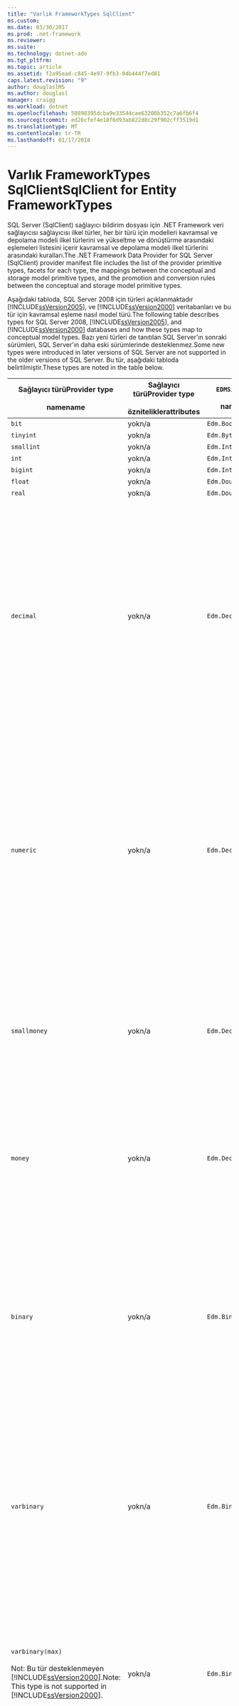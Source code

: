 ```yaml
---
title: "Varlık FrameworkTypes SqlClient"
ms.custom: 
ms.date: 03/30/2017
ms.prod: .net-framework
ms.reviewer: 
ms.suite: 
ms.technology: dotnet-ado
ms.tgt_pltfrm: 
ms.topic: article
ms.assetid: f2a95ead-c845-4e97-9fb3-04b444f7ed81
caps.latest.revision: "9"
author: douglaslMS
ms.author: douglasl
manager: craigg
ms.workload: dotnet
ms.openlocfilehash: 50898395dcba9e33544cae63208b352c7a6fb6f4
ms.sourcegitcommit: ed26cfef4e18f6d93ab822d8c29f902cff3519d1
ms.translationtype: MT
ms.contentlocale: tr-TR
ms.lasthandoff: 01/17/2018
---
```

# <a name="sqlclient-for-entity-frameworktypes"></a><span data-ttu-id="db752-102">Varlık FrameworkTypes SqlClient</span><span class="sxs-lookup"><span data-stu-id="db752-102">SqlClient for Entity FrameworkTypes</span></span>
<span data-ttu-id="db752-103">SQL Server (SqlClient) sağlayıcı bildirim dosyası için .NET Framework veri sağlayıcısı sağlayıcısı ilkel türler, her bir türü için modelleri kavramsal ve depolama modeli ilkel türlerini ve yükseltme ve dönüştürme arasındaki eşlemeleri listesini içerir kavramsal ve depolama modeli ilkel türlerini arasındaki kuralları.</span><span class="sxs-lookup"><span data-stu-id="db752-103">The .NET Framework Data Provider for SQL Server (SqlClient) provider manifest file includes the list of the provider primitive types, facets for each type, the mappings between the conceptual and storage model primitive types, and the promotion and conversion rules between the conceptual and storage model primitive types.</span></span>  
  
 <span data-ttu-id="db752-104">Aşağıdaki tabloda, SQL Server 2008 için türleri açıklanmaktadır [!INCLUDE[ssVersion2005](../../../../../includes/ssversion2005-md.md)], ve [!INCLUDE[ssVersion2000](../../../../../includes/ssversion2000-md.md)] veritabanları ve bu tür için kavramsal eşleme nasıl model türü.</span><span class="sxs-lookup"><span data-stu-id="db752-104">The following table describes types for SQL Server 2008, [!INCLUDE[ssVersion2005](../../../../../includes/ssversion2005-md.md)], and [!INCLUDE[ssVersion2000](../../../../../includes/ssversion2000-md.md)] databases and how these types map to conceptual model types.</span></span> <span data-ttu-id="db752-105">Bazı yeni türleri de tanıtılan SQL Server'ın sonraki sürümleri, SQL Server'ın daha eski sürümlerinde desteklenmez.</span><span class="sxs-lookup"><span data-stu-id="db752-105">Some new types were introduced in later versions of SQL Server are not supported in the older versions of SQL Server.</span></span> <span data-ttu-id="db752-106">Bu tür, aşağıdaki tabloda belirtilmiştir.</span><span class="sxs-lookup"><span data-stu-id="db752-106">These types are noted in the table below.</span></span>  
  
|<span data-ttu-id="db752-107">Sağlayıcı türü</span><span class="sxs-lookup"><span data-stu-id="db752-107">Provider type</span></span><br /><br /> <span data-ttu-id="db752-108">name</span><span class="sxs-lookup"><span data-stu-id="db752-108">name</span></span>|<span data-ttu-id="db752-109">Sağlayıcı türü</span><span class="sxs-lookup"><span data-stu-id="db752-109">Provider type</span></span><br /><br /> <span data-ttu-id="db752-110">öznitelikler</span><span class="sxs-lookup"><span data-stu-id="db752-110">attributes</span></span>|`EDMSimpleType`<br /><br /> <span data-ttu-id="db752-111">name</span><span class="sxs-lookup"><span data-stu-id="db752-111">name</span></span>|<span data-ttu-id="db752-112">Özellikleri</span><span class="sxs-lookup"><span data-stu-id="db752-112">Facets</span></span>|  
|----------------------------|----------------------------------|------------------------------|------------|  
|`bit`|<span data-ttu-id="db752-113">yok</span><span class="sxs-lookup"><span data-stu-id="db752-113">n/a</span></span>|`Edm.Boolean`|<span data-ttu-id="db752-114">yok</span><span class="sxs-lookup"><span data-stu-id="db752-114">n/a</span></span>|  
|`tinyint`|<span data-ttu-id="db752-115">yok</span><span class="sxs-lookup"><span data-stu-id="db752-115">n/a</span></span>|`Edm.Byte`|<span data-ttu-id="db752-116">yok</span><span class="sxs-lookup"><span data-stu-id="db752-116">n/a</span></span>|  
|`smallint`|<span data-ttu-id="db752-117">yok</span><span class="sxs-lookup"><span data-stu-id="db752-117">n/a</span></span>|`Edm.Int16`|<span data-ttu-id="db752-118">yok</span><span class="sxs-lookup"><span data-stu-id="db752-118">n/a</span></span>|  
|`int`|<span data-ttu-id="db752-119">yok</span><span class="sxs-lookup"><span data-stu-id="db752-119">n/a</span></span>|`Edm.Int32`|<span data-ttu-id="db752-120">yok</span><span class="sxs-lookup"><span data-stu-id="db752-120">n/a</span></span>|  
|`bigint`|<span data-ttu-id="db752-121">yok</span><span class="sxs-lookup"><span data-stu-id="db752-121">n/a</span></span>|`Edm.Int64`|<span data-ttu-id="db752-122">yok</span><span class="sxs-lookup"><span data-stu-id="db752-122">n/a</span></span>|  
|`float`|<span data-ttu-id="db752-123">yok</span><span class="sxs-lookup"><span data-stu-id="db752-123">n/a</span></span>|`Edm.Double`|<span data-ttu-id="db752-124">yok</span><span class="sxs-lookup"><span data-stu-id="db752-124">n/a</span></span>|  
|`real`|<span data-ttu-id="db752-125">yok</span><span class="sxs-lookup"><span data-stu-id="db752-125">n/a</span></span>|`Edm.Double`|<span data-ttu-id="db752-126">yok</span><span class="sxs-lookup"><span data-stu-id="db752-126">n/a</span></span>|  
|`decimal`|<span data-ttu-id="db752-127">yok</span><span class="sxs-lookup"><span data-stu-id="db752-127">n/a</span></span>|`Edm.Decimal`|<span data-ttu-id="db752-128">Duyarlık:</span><span class="sxs-lookup"><span data-stu-id="db752-128">Precision:</span></span><br /><br /> <span data-ttu-id="db752-129">- Minimum: 1</span><span class="sxs-lookup"><span data-stu-id="db752-129">- Minimum: 1</span></span><br /><br /> <span data-ttu-id="db752-130">-En fazla: 38</span><span class="sxs-lookup"><span data-stu-id="db752-130">- Maximum: 38</span></span><br /><br /> <span data-ttu-id="db752-131">-Varsayılan: 18</span><span class="sxs-lookup"><span data-stu-id="db752-131">- Default: 18</span></span><br /><br /> <span data-ttu-id="db752-132">-Sabit: yanlış</span><span class="sxs-lookup"><span data-stu-id="db752-132">- Constant: False</span></span><br /><br /> <span data-ttu-id="db752-133">Ölçek:</span><span class="sxs-lookup"><span data-stu-id="db752-133">Scale:</span></span><br /><br /> <span data-ttu-id="db752-134">- Minimum: 0</span><span class="sxs-lookup"><span data-stu-id="db752-134">- Minimum: 0</span></span><br /><br /> <span data-ttu-id="db752-135">-En fazla: 38</span><span class="sxs-lookup"><span data-stu-id="db752-135">- Maximum: 38</span></span><br /><br /> <span data-ttu-id="db752-136">-Varsayılan: 0</span><span class="sxs-lookup"><span data-stu-id="db752-136">- Default: 0</span></span><br /><br /> <span data-ttu-id="db752-137">-Sabit: yanlış</span><span class="sxs-lookup"><span data-stu-id="db752-137">- Constant: False</span></span>|  
|`numeric`|<span data-ttu-id="db752-138">yok</span><span class="sxs-lookup"><span data-stu-id="db752-138">n/a</span></span>|`Edm.Decimal`|<span data-ttu-id="db752-139">Duyarlık:</span><span class="sxs-lookup"><span data-stu-id="db752-139">Precision:</span></span><br /><br /> <span data-ttu-id="db752-140">- Minimum: 1</span><span class="sxs-lookup"><span data-stu-id="db752-140">- Minimum: 1</span></span><br /><br /> <span data-ttu-id="db752-141">-En fazla: 38</span><span class="sxs-lookup"><span data-stu-id="db752-141">- Maximum: 38</span></span><br /><br /> <span data-ttu-id="db752-142">-Varsayılan: 18</span><span class="sxs-lookup"><span data-stu-id="db752-142">- Default: 18</span></span><br /><br /> <span data-ttu-id="db752-143">-Sabit: yanlış</span><span class="sxs-lookup"><span data-stu-id="db752-143">- Constant: False</span></span><br /><br /> <span data-ttu-id="db752-144">Ölçek:</span><span class="sxs-lookup"><span data-stu-id="db752-144">Scale:</span></span><br /><br /> <span data-ttu-id="db752-145">- Minimum: 0</span><span class="sxs-lookup"><span data-stu-id="db752-145">- Minimum: 0</span></span><br /><br /> <span data-ttu-id="db752-146">-En fazla: 38</span><span class="sxs-lookup"><span data-stu-id="db752-146">- Maximum: 38</span></span><br /><br /> <span data-ttu-id="db752-147">-Varsayılan: 0</span><span class="sxs-lookup"><span data-stu-id="db752-147">- Default: 0</span></span><br /><br /> <span data-ttu-id="db752-148">-Sabit: yanlış</span><span class="sxs-lookup"><span data-stu-id="db752-148">- Constant: False</span></span>|  
|`smallmoney`|<span data-ttu-id="db752-149">yok</span><span class="sxs-lookup"><span data-stu-id="db752-149">n/a</span></span>|`Edm.Decimal`|<span data-ttu-id="db752-150">Duyarlık:</span><span class="sxs-lookup"><span data-stu-id="db752-150">Precision:</span></span><br /><br /> <span data-ttu-id="db752-151">-Varsayılan: 10</span><span class="sxs-lookup"><span data-stu-id="db752-151">- Default: 10</span></span><br /><br /> <span data-ttu-id="db752-152">-Sabit: True</span><span class="sxs-lookup"><span data-stu-id="db752-152">- Constant: True</span></span><br /><br /> <span data-ttu-id="db752-153">Ölçek:</span><span class="sxs-lookup"><span data-stu-id="db752-153">Scale:</span></span><br /><br /> <span data-ttu-id="db752-154">-Varsayılan: 4</span><span class="sxs-lookup"><span data-stu-id="db752-154">- Default: 4</span></span><br /><br /> <span data-ttu-id="db752-155">-Sabit: True</span><span class="sxs-lookup"><span data-stu-id="db752-155">- Constant: True</span></span>|  
|`money`|<span data-ttu-id="db752-156">yok</span><span class="sxs-lookup"><span data-stu-id="db752-156">n/a</span></span>|`Edm.Decimal`|<span data-ttu-id="db752-157">Duyarlık:</span><span class="sxs-lookup"><span data-stu-id="db752-157">Precision:</span></span><br /><br /> <span data-ttu-id="db752-158">-Varsayılan: 19</span><span class="sxs-lookup"><span data-stu-id="db752-158">- Default: 19</span></span><br /><br /> <span data-ttu-id="db752-159">-Sabit: True</span><span class="sxs-lookup"><span data-stu-id="db752-159">- Constant: True</span></span><br /><br /> <span data-ttu-id="db752-160">Ölçek:</span><span class="sxs-lookup"><span data-stu-id="db752-160">Scale:</span></span><br /><br /> <span data-ttu-id="db752-161">-Varsayılan: 4</span><span class="sxs-lookup"><span data-stu-id="db752-161">- Default: 4</span></span><br /><br /> <span data-ttu-id="db752-162">-Sabit: True</span><span class="sxs-lookup"><span data-stu-id="db752-162">- Constant: True</span></span>|  
|`binary`|<span data-ttu-id="db752-163">yok</span><span class="sxs-lookup"><span data-stu-id="db752-163">n/a</span></span>|`Edm.Binary`|<span data-ttu-id="db752-164">MaxLength:</span><span class="sxs-lookup"><span data-stu-id="db752-164">MaxLength:</span></span><br /><br /> <span data-ttu-id="db752-165">- Minimum: 1</span><span class="sxs-lookup"><span data-stu-id="db752-165">- Minimum: 1</span></span><br /><br /> <span data-ttu-id="db752-166">-En fazla: 8000</span><span class="sxs-lookup"><span data-stu-id="db752-166">- Maximum: 8000</span></span><br /><br /> <span data-ttu-id="db752-167">-Varsayılan: 8000</span><span class="sxs-lookup"><span data-stu-id="db752-167">- Default: 8000</span></span><br /><br /> <span data-ttu-id="db752-168">-Sabit: yanlış</span><span class="sxs-lookup"><span data-stu-id="db752-168">- Constant: False</span></span><br /><br /> <span data-ttu-id="db752-169">FixedLength:</span><span class="sxs-lookup"><span data-stu-id="db752-169">FixedLength:</span></span><br /><br /> <span data-ttu-id="db752-170">-Varsayılan: True</span><span class="sxs-lookup"><span data-stu-id="db752-170">- Default: True</span></span><br /><br /> <span data-ttu-id="db752-171">-Sabit: True</span><span class="sxs-lookup"><span data-stu-id="db752-171">- Constant: True</span></span>|  
|`varbinary`|<span data-ttu-id="db752-172">yok</span><span class="sxs-lookup"><span data-stu-id="db752-172">n/a</span></span>|`Edm.Binary`|<span data-ttu-id="db752-173">MaxLength:</span><span class="sxs-lookup"><span data-stu-id="db752-173">MaxLength:</span></span><br /><br /> <span data-ttu-id="db752-174">- Minimum: 1</span><span class="sxs-lookup"><span data-stu-id="db752-174">- Minimum: 1</span></span><br /><br /> <span data-ttu-id="db752-175">-En fazla: 8000</span><span class="sxs-lookup"><span data-stu-id="db752-175">- Maximum: 8000</span></span><br /><br /> <span data-ttu-id="db752-176">-Varsayılan: 8000</span><span class="sxs-lookup"><span data-stu-id="db752-176">- Default: 8000</span></span><br /><br /> <span data-ttu-id="db752-177">-Sabit: yanlış</span><span class="sxs-lookup"><span data-stu-id="db752-177">- Constant: False</span></span><br /><br /> <span data-ttu-id="db752-178">FixedLength:</span><span class="sxs-lookup"><span data-stu-id="db752-178">FixedLength:</span></span><br /><br /> <span data-ttu-id="db752-179">-Varsayılan: False</span><span class="sxs-lookup"><span data-stu-id="db752-179">- Default: False</span></span><br /><br /> <span data-ttu-id="db752-180">-Sabit: True</span><span class="sxs-lookup"><span data-stu-id="db752-180">- Constant: True</span></span>|  
|`varbinary(max)`<br /><br /> <span data-ttu-id="db752-181">Not: Bu tür desteklenmeyen [!INCLUDE[ssVersion2000](../../../../../includes/ssversion2000-md.md)].</span><span class="sxs-lookup"><span data-stu-id="db752-181">Note: This type is not supported in [!INCLUDE[ssVersion2000](../../../../../includes/ssversion2000-md.md)].</span></span>|<span data-ttu-id="db752-182">yok</span><span class="sxs-lookup"><span data-stu-id="db752-182">n/a</span></span>|`Edm.Binary`|<span data-ttu-id="db752-183">MaxLength:</span><span class="sxs-lookup"><span data-stu-id="db752-183">MaxLength:</span></span><br /><br /> <span data-ttu-id="db752-184">-Varsayılan: 214748364780</span><span class="sxs-lookup"><span data-stu-id="db752-184">- Default: 214748364780</span></span><br /><br /> <span data-ttu-id="db752-185">-Sabit: True</span><span class="sxs-lookup"><span data-stu-id="db752-185">- Constant: True</span></span><br /><br /> <span data-ttu-id="db752-186">FixedLength:</span><span class="sxs-lookup"><span data-stu-id="db752-186">FixedLength:</span></span><br /><br /> <span data-ttu-id="db752-187">-Varsayılan: False</span><span class="sxs-lookup"><span data-stu-id="db752-187">- Default: False</span></span><br /><br /> <span data-ttu-id="db752-188">-Sabit: True</span><span class="sxs-lookup"><span data-stu-id="db752-188">- Constant: True</span></span>|  
|`image`|<span data-ttu-id="db752-189">yok</span><span class="sxs-lookup"><span data-stu-id="db752-189">n/a</span></span>|`Edm.Binary`|<span data-ttu-id="db752-190">MaxLength:</span><span class="sxs-lookup"><span data-stu-id="db752-190">MaxLength:</span></span><br /><br /> <span data-ttu-id="db752-191">-Varsayılan: 2147483647</span><span class="sxs-lookup"><span data-stu-id="db752-191">- Default: 2147483647</span></span><br /><br /> <span data-ttu-id="db752-192">-Sabit: True</span><span class="sxs-lookup"><span data-stu-id="db752-192">- Constant: True</span></span><br /><br /> <span data-ttu-id="db752-193">FixedLength:</span><span class="sxs-lookup"><span data-stu-id="db752-193">FixedLength:</span></span><br /><br /> <span data-ttu-id="db752-194">-Varsayılan: False</span><span class="sxs-lookup"><span data-stu-id="db752-194">- Default: False</span></span><br /><br /> <span data-ttu-id="db752-195">-Sabit: True</span><span class="sxs-lookup"><span data-stu-id="db752-195">- Constant: True</span></span>|  
|`timestamp`|<span data-ttu-id="db752-196">yok</span><span class="sxs-lookup"><span data-stu-id="db752-196">n/a</span></span>|`Edm.Binary`|<span data-ttu-id="db752-197">MaxLength:</span><span class="sxs-lookup"><span data-stu-id="db752-197">MaxLength:</span></span><br /><br /> <span data-ttu-id="db752-198">-Varsayılan: 8</span><span class="sxs-lookup"><span data-stu-id="db752-198">- Default: 8</span></span><br /><br /> <span data-ttu-id="db752-199">-Sabit: True</span><span class="sxs-lookup"><span data-stu-id="db752-199">- Constant: True</span></span><br /><br /> <span data-ttu-id="db752-200">FixedLength:</span><span class="sxs-lookup"><span data-stu-id="db752-200">FixedLength:</span></span><br /><br /> <span data-ttu-id="db752-201">-Varsayılan: True</span><span class="sxs-lookup"><span data-stu-id="db752-201">- Default: True</span></span><br /><br /> <span data-ttu-id="db752-202">-Sabit: True</span><span class="sxs-lookup"><span data-stu-id="db752-202">- Constant: True</span></span>|  
|`rowversion`|<span data-ttu-id="db752-203">yok</span><span class="sxs-lookup"><span data-stu-id="db752-203">n/a</span></span>|`Edm.Binary`|<span data-ttu-id="db752-204">MaxLength:</span><span class="sxs-lookup"><span data-stu-id="db752-204">MaxLength:</span></span><br /><br /> <span data-ttu-id="db752-205">-Varsayılan: 8</span><span class="sxs-lookup"><span data-stu-id="db752-205">- Default: 8</span></span><br /><br /> <span data-ttu-id="db752-206">-Sabit: True</span><span class="sxs-lookup"><span data-stu-id="db752-206">- Constant: True</span></span><br /><br /> <span data-ttu-id="db752-207">FixedLength:</span><span class="sxs-lookup"><span data-stu-id="db752-207">FixedLength:</span></span><br /><br /> <span data-ttu-id="db752-208">-Varsayılan: True</span><span class="sxs-lookup"><span data-stu-id="db752-208">- Default: True</span></span><br /><br /> <span data-ttu-id="db752-209">-Sabit: True</span><span class="sxs-lookup"><span data-stu-id="db752-209">- Constant: True</span></span>|  
|`smalldatetime`|<span data-ttu-id="db752-210">yok</span><span class="sxs-lookup"><span data-stu-id="db752-210">n/a</span></span>|`Edm.DateTime`|<span data-ttu-id="db752-211">Duyarlık:</span><span class="sxs-lookup"><span data-stu-id="db752-211">Precision:</span></span><br /><br /> <span data-ttu-id="db752-212">-Varsayılan: 0</span><span class="sxs-lookup"><span data-stu-id="db752-212">- Default: 0</span></span><br /><br /> <span data-ttu-id="db752-213">-Sabit: True</span><span class="sxs-lookup"><span data-stu-id="db752-213">- Constant: True</span></span>|  
|`datetime`|<span data-ttu-id="db752-214">yok</span><span class="sxs-lookup"><span data-stu-id="db752-214">n/a</span></span>|`Edm.DateTime`|<span data-ttu-id="db752-215">Duyarlık:</span><span class="sxs-lookup"><span data-stu-id="db752-215">Precision:</span></span><br /><br /> <span data-ttu-id="db752-216">-Varsayılan: 3</span><span class="sxs-lookup"><span data-stu-id="db752-216">- Default: 3</span></span><br /><br /> <span data-ttu-id="db752-217">-Sabit: True</span><span class="sxs-lookup"><span data-stu-id="db752-217">- Constant: True</span></span>|  
|`date`<br /><br /> <span data-ttu-id="db752-218">Not: SQL Server 2005 ve SQL Server 2000'de bu türü desteklenmiyor.</span><span class="sxs-lookup"><span data-stu-id="db752-218">Note: This type is not supported in SQL Server 2005 and SQL Server 2000.</span></span>|<span data-ttu-id="db752-219">yok</span><span class="sxs-lookup"><span data-stu-id="db752-219">n/a</span></span>|`Edm.DateTime`|<span data-ttu-id="db752-220">Duyarlık:</span><span class="sxs-lookup"><span data-stu-id="db752-220">Precision:</span></span><br /><br /> <span data-ttu-id="db752-221">-Varsayılan: 0</span><span class="sxs-lookup"><span data-stu-id="db752-221">- Default: 0</span></span><br /><br /> <span data-ttu-id="db752-222">-Sabit: yanlış</span><span class="sxs-lookup"><span data-stu-id="db752-222">- Constant: False</span></span>|  
|`time`<br /><br /> <span data-ttu-id="db752-223">Not: SQL Server 2005 ve SQL Server 2000'de bu türü desteklenmiyor.</span><span class="sxs-lookup"><span data-stu-id="db752-223">Note: This type is not supported in SQL Server 2005 and SQL Server 2000.</span></span>|<span data-ttu-id="db752-224">yok</span><span class="sxs-lookup"><span data-stu-id="db752-224">n/a</span></span>|`Edm.Time`|<span data-ttu-id="db752-225">Duyarlık:</span><span class="sxs-lookup"><span data-stu-id="db752-225">Precision:</span></span><br /><br /> <span data-ttu-id="db752-226">-Varsayılan: 7</span><span class="sxs-lookup"><span data-stu-id="db752-226">- Default: 7</span></span><br /><br /> <span data-ttu-id="db752-227">-Sabit: yanlış</span><span class="sxs-lookup"><span data-stu-id="db752-227">- Constant: False</span></span>|  
|`datetime2`<br /><br /> <span data-ttu-id="db752-228">Not: SQL Server 2005 ve SQL Server 2000'de bu türü desteklenmiyor.</span><span class="sxs-lookup"><span data-stu-id="db752-228">Note: This type is not supported in SQL Server 2005 and SQL Server 2000.</span></span>|<span data-ttu-id="db752-229">yok</span><span class="sxs-lookup"><span data-stu-id="db752-229">n/a</span></span>|`Edm.DateTime`|<span data-ttu-id="db752-230">Duyarlık:</span><span class="sxs-lookup"><span data-stu-id="db752-230">Precision:</span></span><br /><br /> <span data-ttu-id="db752-231">-Varsayılan: 7</span><span class="sxs-lookup"><span data-stu-id="db752-231">- Default: 7</span></span><br /><br /> <span data-ttu-id="db752-232">-Sabit: yanlış</span><span class="sxs-lookup"><span data-stu-id="db752-232">- Constant: False</span></span>|  
|`datetimeoffset`<br /><br /> <span data-ttu-id="db752-233">Not: SQL Server 2005 ve SQL Server 2000'de bu türü desteklenmiyor.</span><span class="sxs-lookup"><span data-stu-id="db752-233">Note: This type is not supported in SQL Server 2005 and SQL Server 2000.</span></span>|<span data-ttu-id="db752-234">yok</span><span class="sxs-lookup"><span data-stu-id="db752-234">n/a</span></span>|`Edm.DateTimeOffset`|<span data-ttu-id="db752-235">Duyarlık:</span><span class="sxs-lookup"><span data-stu-id="db752-235">Precision:</span></span><br /><br /> <span data-ttu-id="db752-236">-Varsayılan: 7</span><span class="sxs-lookup"><span data-stu-id="db752-236">- Default: 7</span></span><br /><br /> <span data-ttu-id="db752-237">-Sabit: yanlış</span><span class="sxs-lookup"><span data-stu-id="db752-237">- Constant: False</span></span>|  
|`nvarchar`<br /><br /> <span data-ttu-id="db752-238">Not: Bu tür desteklenmeyen [!INCLUDE[ssVersion2000](../../../../../includes/ssversion2000-md.md)].</span><span class="sxs-lookup"><span data-stu-id="db752-238">Note: This type is not supported in [!INCLUDE[ssVersion2000](../../../../../includes/ssversion2000-md.md)].</span></span>|<span data-ttu-id="db752-239">yok</span><span class="sxs-lookup"><span data-stu-id="db752-239">n/a</span></span>|`Edm.String`|<span data-ttu-id="db752-240">MaxLength:</span><span class="sxs-lookup"><span data-stu-id="db752-240">MaxLength:</span></span><br /><br /> <span data-ttu-id="db752-241">- Minimum: 1</span><span class="sxs-lookup"><span data-stu-id="db752-241">- Minimum: 1</span></span><br /><br /> <span data-ttu-id="db752-242">-En fazla: 4000</span><span class="sxs-lookup"><span data-stu-id="db752-242">- Maximum: 4000</span></span><br /><br /> <span data-ttu-id="db752-243">-Varsayılan: 4000</span><span class="sxs-lookup"><span data-stu-id="db752-243">- Default: 4000</span></span><br /><br /> <span data-ttu-id="db752-244">-Sabit: yanlış</span><span class="sxs-lookup"><span data-stu-id="db752-244">- Constant: False</span></span><br /><br /> <span data-ttu-id="db752-245">Unicode:</span><span class="sxs-lookup"><span data-stu-id="db752-245">Unicode:</span></span><br /><br /> <span data-ttu-id="db752-246">-Varsayılan: True</span><span class="sxs-lookup"><span data-stu-id="db752-246">- Default: True</span></span><br /><br /> <span data-ttu-id="db752-247">-Sabit: True</span><span class="sxs-lookup"><span data-stu-id="db752-247">- Constant: True</span></span><br /><br /> <span data-ttu-id="db752-248">FixedLength:</span><span class="sxs-lookup"><span data-stu-id="db752-248">FixedLength:</span></span><br /><br /> <span data-ttu-id="db752-249">-Varsayılan: False</span><span class="sxs-lookup"><span data-stu-id="db752-249">- Default: False</span></span><br /><br /> <span data-ttu-id="db752-250">-Sabit: True</span><span class="sxs-lookup"><span data-stu-id="db752-250">- Constant: True</span></span>|  
|`varchar`<br /><br /> <span data-ttu-id="db752-251">Not: Bu tür desteklenmeyen [!INCLUDE[ssVersion2000](../../../../../includes/ssversion2000-md.md)].</span><span class="sxs-lookup"><span data-stu-id="db752-251">Note: This type is not supported in [!INCLUDE[ssVersion2000](../../../../../includes/ssversion2000-md.md)].</span></span>|<span data-ttu-id="db752-252">yok</span><span class="sxs-lookup"><span data-stu-id="db752-252">n/a</span></span>|`Edm.String`|<span data-ttu-id="db752-253">MaxLength:</span><span class="sxs-lookup"><span data-stu-id="db752-253">MaxLength:</span></span><br /><br /> <span data-ttu-id="db752-254">- Minimum: 1</span><span class="sxs-lookup"><span data-stu-id="db752-254">- Minimum: 1</span></span><br /><br /> <span data-ttu-id="db752-255">-En fazla: 8000</span><span class="sxs-lookup"><span data-stu-id="db752-255">- Maximum: 8000</span></span><br /><br /> <span data-ttu-id="db752-256">-Varsayılan: 8000</span><span class="sxs-lookup"><span data-stu-id="db752-256">- Default: 8000</span></span><br /><br /> <span data-ttu-id="db752-257">-Sabit: yanlış</span><span class="sxs-lookup"><span data-stu-id="db752-257">- Constant: False</span></span><br /><br /> <span data-ttu-id="db752-258">Unicode:</span><span class="sxs-lookup"><span data-stu-id="db752-258">Unicode:</span></span><br /><br /> <span data-ttu-id="db752-259">-Varsayılan: False</span><span class="sxs-lookup"><span data-stu-id="db752-259">- Default: False</span></span><br /><br /> <span data-ttu-id="db752-260">-Sabit: True</span><span class="sxs-lookup"><span data-stu-id="db752-260">- Constant: True</span></span><br /><br /> <span data-ttu-id="db752-261">FixedLength:</span><span class="sxs-lookup"><span data-stu-id="db752-261">FixedLength:</span></span><br /><br /> <span data-ttu-id="db752-262">-Varsayılan: False</span><span class="sxs-lookup"><span data-stu-id="db752-262">- Default: False</span></span><br /><br /> <span data-ttu-id="db752-263">-Sabit: True</span><span class="sxs-lookup"><span data-stu-id="db752-263">- Constant: True</span></span>|  
|`char`|<span data-ttu-id="db752-264">yok</span><span class="sxs-lookup"><span data-stu-id="db752-264">n/a</span></span>|`Edm.String`|<span data-ttu-id="db752-265">MaxLength:</span><span class="sxs-lookup"><span data-stu-id="db752-265">MaxLength:</span></span><br /><br /> <span data-ttu-id="db752-266">- Minimum: 1</span><span class="sxs-lookup"><span data-stu-id="db752-266">- Minimum: 1</span></span><br /><br /> <span data-ttu-id="db752-267">-En fazla: 8000</span><span class="sxs-lookup"><span data-stu-id="db752-267">- Maximum: 8000</span></span><br /><br /> <span data-ttu-id="db752-268">-Varsayılan: 8000</span><span class="sxs-lookup"><span data-stu-id="db752-268">- Default: 8000</span></span><br /><br /> <span data-ttu-id="db752-269">-Sabit: yanlış</span><span class="sxs-lookup"><span data-stu-id="db752-269">- Constant: False</span></span><br /><br /> <span data-ttu-id="db752-270">Unicode:</span><span class="sxs-lookup"><span data-stu-id="db752-270">Unicode:</span></span><br /><br /> <span data-ttu-id="db752-271">-Varsayılan: False</span><span class="sxs-lookup"><span data-stu-id="db752-271">- Default: False</span></span><br /><br /> <span data-ttu-id="db752-272">-Sabit: True</span><span class="sxs-lookup"><span data-stu-id="db752-272">- Constant: True</span></span><br /><br /> <span data-ttu-id="db752-273">FixedLength:</span><span class="sxs-lookup"><span data-stu-id="db752-273">FixedLength:</span></span><br /><br /> <span data-ttu-id="db752-274">-Varsayılan: True</span><span class="sxs-lookup"><span data-stu-id="db752-274">- Default: True</span></span><br /><br /> <span data-ttu-id="db752-275">-Sabit: True</span><span class="sxs-lookup"><span data-stu-id="db752-275">- Constant: True</span></span>|  
|`nchar`|<span data-ttu-id="db752-276">yok</span><span class="sxs-lookup"><span data-stu-id="db752-276">n/a</span></span>|`Edm.String`|<span data-ttu-id="db752-277">MaxLength:</span><span class="sxs-lookup"><span data-stu-id="db752-277">MaxLength:</span></span><br /><br /> <span data-ttu-id="db752-278">- Minimum: 1</span><span class="sxs-lookup"><span data-stu-id="db752-278">- Minimum: 1</span></span><br /><br /> <span data-ttu-id="db752-279">-En fazla: 4000</span><span class="sxs-lookup"><span data-stu-id="db752-279">- Maximum: 4000</span></span><br /><br /> <span data-ttu-id="db752-280">-Varsayılan: 4000</span><span class="sxs-lookup"><span data-stu-id="db752-280">- Default: 4000</span></span><br /><br /> <span data-ttu-id="db752-281">-Sabit: yanlış</span><span class="sxs-lookup"><span data-stu-id="db752-281">- Constant: False</span></span><br /><br /> <span data-ttu-id="db752-282">Unicode:</span><span class="sxs-lookup"><span data-stu-id="db752-282">Unicode:</span></span><br /><br /> <span data-ttu-id="db752-283">-Varsayılan: True</span><span class="sxs-lookup"><span data-stu-id="db752-283">- Default: True</span></span><br /><br /> <span data-ttu-id="db752-284">-Sabit: True</span><span class="sxs-lookup"><span data-stu-id="db752-284">- Constant: True</span></span><br /><br /> <span data-ttu-id="db752-285">FixedLength:</span><span class="sxs-lookup"><span data-stu-id="db752-285">FixedLength:</span></span><br /><br /> <span data-ttu-id="db752-286">-Varsayılan: True</span><span class="sxs-lookup"><span data-stu-id="db752-286">- Default: True</span></span><br /><br /> <span data-ttu-id="db752-287">-Sabit: True</span><span class="sxs-lookup"><span data-stu-id="db752-287">- Constant: True</span></span>|  
|<span data-ttu-id="db752-288">`varchar`(`max`)</span><span class="sxs-lookup"><span data-stu-id="db752-288">`varchar`(`max`)</span></span>|<span data-ttu-id="db752-289">yok</span><span class="sxs-lookup"><span data-stu-id="db752-289">n/a</span></span>|`Edm.String`|<span data-ttu-id="db752-290">MaxLength:</span><span class="sxs-lookup"><span data-stu-id="db752-290">MaxLength:</span></span><br /><br /> <span data-ttu-id="db752-291">-Varsayılan: 2147483647</span><span class="sxs-lookup"><span data-stu-id="db752-291">- Default: 2147483647</span></span><br /><br /> <span data-ttu-id="db752-292">-Sabit: True</span><span class="sxs-lookup"><span data-stu-id="db752-292">- Constant: True</span></span><br /><br /> <span data-ttu-id="db752-293">Unicode:</span><span class="sxs-lookup"><span data-stu-id="db752-293">Unicode:</span></span><br /><br /> <span data-ttu-id="db752-294">-Varsayılan: False</span><span class="sxs-lookup"><span data-stu-id="db752-294">- Default: False</span></span><br /><br /> <span data-ttu-id="db752-295">-Sabit: True</span><span class="sxs-lookup"><span data-stu-id="db752-295">- Constant: True</span></span><br /><br /> <span data-ttu-id="db752-296">FixedLength:</span><span class="sxs-lookup"><span data-stu-id="db752-296">FixedLength:</span></span><br /><br /> <span data-ttu-id="db752-297">-Varsayılan: False</span><span class="sxs-lookup"><span data-stu-id="db752-297">- Default: False</span></span><br /><br /> <span data-ttu-id="db752-298">-Sabit: True</span><span class="sxs-lookup"><span data-stu-id="db752-298">- Constant: True</span></span>|  
|<span data-ttu-id="db752-299">`nvarchar`(`max`)</span><span class="sxs-lookup"><span data-stu-id="db752-299">`nvarchar`(`max`)</span></span>|<span data-ttu-id="db752-300">yok</span><span class="sxs-lookup"><span data-stu-id="db752-300">n/a</span></span>|`Edm.String`|<span data-ttu-id="db752-301">MaxLength:</span><span class="sxs-lookup"><span data-stu-id="db752-301">MaxLength:</span></span><br /><br /> <span data-ttu-id="db752-302">-Varsayılan: 1073741823</span><span class="sxs-lookup"><span data-stu-id="db752-302">- Default: 1073741823</span></span><br /><br /> <span data-ttu-id="db752-303">-Sabit: True</span><span class="sxs-lookup"><span data-stu-id="db752-303">- Constant: True</span></span><br /><br /> <span data-ttu-id="db752-304">Unicode:</span><span class="sxs-lookup"><span data-stu-id="db752-304">Unicode:</span></span><br /><br /> <span data-ttu-id="db752-305">-Varsayılan: True</span><span class="sxs-lookup"><span data-stu-id="db752-305">- Default: True</span></span><br /><br /> <span data-ttu-id="db752-306">-Sabit: True</span><span class="sxs-lookup"><span data-stu-id="db752-306">- Constant: True</span></span><br /><br /> <span data-ttu-id="db752-307">FixedLength:</span><span class="sxs-lookup"><span data-stu-id="db752-307">FixedLength:</span></span><br /><br /> <span data-ttu-id="db752-308">-Varsayılan: False</span><span class="sxs-lookup"><span data-stu-id="db752-308">- Default: False</span></span><br /><br /> <span data-ttu-id="db752-309">-Sabit: True</span><span class="sxs-lookup"><span data-stu-id="db752-309">- Constant: True</span></span>|  
|`ntext`|<span data-ttu-id="db752-310">Eşitlik için karşılaştırılabilir: yanlış</span><span class="sxs-lookup"><span data-stu-id="db752-310">Equal comparable: False</span></span><br /><br /> <span data-ttu-id="db752-311">Sıralı karşılaştırılabilir: yanlış</span><span class="sxs-lookup"><span data-stu-id="db752-311">Order comparable: False</span></span>|`Edm.String`|<span data-ttu-id="db752-312">MaxLength:</span><span class="sxs-lookup"><span data-stu-id="db752-312">MaxLength:</span></span><br /><br /> <span data-ttu-id="db752-313">-Varsayılan: 1073741823</span><span class="sxs-lookup"><span data-stu-id="db752-313">- Default: 1073741823</span></span><br /><br /> <span data-ttu-id="db752-314">-Sabit: True</span><span class="sxs-lookup"><span data-stu-id="db752-314">- Constant: True</span></span><br /><br /> <span data-ttu-id="db752-315">Unicode:</span><span class="sxs-lookup"><span data-stu-id="db752-315">Unicode:</span></span><br /><br /> <span data-ttu-id="db752-316">-Varsayılan: False</span><span class="sxs-lookup"><span data-stu-id="db752-316">- Default: False</span></span><br /><br /> <span data-ttu-id="db752-317">-Sabit: True</span><span class="sxs-lookup"><span data-stu-id="db752-317">- Constant: True</span></span><br /><br /> <span data-ttu-id="db752-318">FixedLength:</span><span class="sxs-lookup"><span data-stu-id="db752-318">FixedLength:</span></span><br /><br /> <span data-ttu-id="db752-319">-Varsayılan: False</span><span class="sxs-lookup"><span data-stu-id="db752-319">- Default: False</span></span><br /><br /> <span data-ttu-id="db752-320">-Sabit: True</span><span class="sxs-lookup"><span data-stu-id="db752-320">- Constant: True</span></span>|  
|`text`|<span data-ttu-id="db752-321">Eşitlik için karşılaştırılabilir: yanlış</span><span class="sxs-lookup"><span data-stu-id="db752-321">Equal comparable: False</span></span><br /><br /> <span data-ttu-id="db752-322">Sıralı karşılaştırılabilir: yanlış</span><span class="sxs-lookup"><span data-stu-id="db752-322">Order comparable: False</span></span>|`Edm.String`|<span data-ttu-id="db752-323">MaxLength:</span><span class="sxs-lookup"><span data-stu-id="db752-323">MaxLength:</span></span><br /><br /> <span data-ttu-id="db752-324">-Varsayılan: 2147483647</span><span class="sxs-lookup"><span data-stu-id="db752-324">- Default: 2147483647</span></span><br /><br /> <span data-ttu-id="db752-325">-Sabit: True</span><span class="sxs-lookup"><span data-stu-id="db752-325">- Constant: True</span></span><br /><br /> <span data-ttu-id="db752-326">Unicode:</span><span class="sxs-lookup"><span data-stu-id="db752-326">Unicode:</span></span><br /><br /> <span data-ttu-id="db752-327">-Varsayılan: False</span><span class="sxs-lookup"><span data-stu-id="db752-327">- Default: False</span></span><br /><br /> <span data-ttu-id="db752-328">-Sabit: True</span><span class="sxs-lookup"><span data-stu-id="db752-328">- Constant: True</span></span><br /><br /> <span data-ttu-id="db752-329">FixedLength:</span><span class="sxs-lookup"><span data-stu-id="db752-329">FixedLength:</span></span><br /><br /> <span data-ttu-id="db752-330">-Varsayılan: False</span><span class="sxs-lookup"><span data-stu-id="db752-330">- Default: False</span></span><br /><br /> <span data-ttu-id="db752-331">-Sabit: True</span><span class="sxs-lookup"><span data-stu-id="db752-331">- Constant: True</span></span>|  
|`Unique`<br /><br /> `identifier`|<span data-ttu-id="db752-332">Eşitlik için karşılaştırılabilir: True</span><span class="sxs-lookup"><span data-stu-id="db752-332">Equal comparable: True</span></span><br /><br /> <span data-ttu-id="db752-333">Sıralı karşılaştırılabilir: True</span><span class="sxs-lookup"><span data-stu-id="db752-333">Order comparable: True</span></span>|`Edm.Guid`|<span data-ttu-id="db752-334">yok</span><span class="sxs-lookup"><span data-stu-id="db752-334">n/a</span></span>|  
|`xml`|<span data-ttu-id="db752-335">Eşitlik için karşılaştırılabilir: yanlış</span><span class="sxs-lookup"><span data-stu-id="db752-335">Equal comparable: False</span></span><br /><br /> <span data-ttu-id="db752-336">Sıralı karşılaştırılabilir: yanlış</span><span class="sxs-lookup"><span data-stu-id="db752-336">Order comparable: False</span></span>|`Edm.String`|<span data-ttu-id="db752-337">MaxLength:</span><span class="sxs-lookup"><span data-stu-id="db752-337">MaxLength:</span></span><br /><br /> <span data-ttu-id="db752-338">-Varsayılan: 1073741823</span><span class="sxs-lookup"><span data-stu-id="db752-338">- Default: 1073741823</span></span><br /><br /> <span data-ttu-id="db752-339">-Sabit: True</span><span class="sxs-lookup"><span data-stu-id="db752-339">- Constant: True</span></span><br /><br /> <span data-ttu-id="db752-340">Unicode:</span><span class="sxs-lookup"><span data-stu-id="db752-340">Unicode:</span></span><br /><br /> <span data-ttu-id="db752-341">-Varsayılan: True</span><span class="sxs-lookup"><span data-stu-id="db752-341">- Default: True</span></span><br /><br /> <span data-ttu-id="db752-342">-Sabit: True</span><span class="sxs-lookup"><span data-stu-id="db752-342">- Constant: True</span></span><br /><br /> <span data-ttu-id="db752-343">FixedLength:</span><span class="sxs-lookup"><span data-stu-id="db752-343">FixedLength:</span></span><br /><br /> <span data-ttu-id="db752-344">-Varsayılan: False</span><span class="sxs-lookup"><span data-stu-id="db752-344">- Default: False</span></span><br /><br /> <span data-ttu-id="db752-345">-Sabit: True</span><span class="sxs-lookup"><span data-stu-id="db752-345">- Constant: True</span></span>|  
  
## <a name="see-also"></a><span data-ttu-id="db752-346">Ayrıca Bkz.</span><span class="sxs-lookup"><span data-stu-id="db752-346">See Also</span></span>  
 [<span data-ttu-id="db752-347">CSDL, SSDL ve MSL Belirtimleri</span><span class="sxs-lookup"><span data-stu-id="db752-347">CSDL, SSDL, and MSL Specifications</span></span>](../../../../../docs/framework/data/adonet/ef/language-reference/csdl-ssdl-and-msl-specifications.md)
